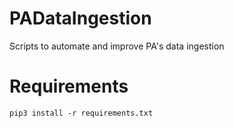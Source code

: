 # PADataIngestion
Scripts to automate and improve PA's data ingestion

Requirements
============

`pip3 install -r requirements.txt`

